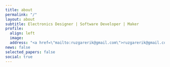 ```yaml
---
title: about
permalink: "/"
layout: about
subtitle: Electronics Designer | Software Developer | Maker
profile:
  align: left
  image: 
  address: "<a href=\"mailto:ruzgarerik@gmail.com\">ruzgarerik@gmail.com</a>  \n"
news: false
selected_papers: false
social: true
---
```


